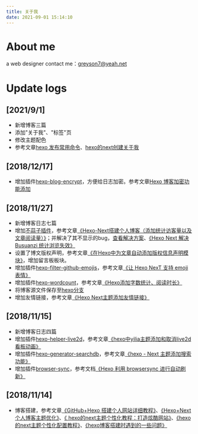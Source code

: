 ```yaml
---
title: 关于我
date: 2021-09-01 15:14:10
---
```


# About me

a web designer 
contact me：greyson7@yeah.net

# Update logs

## [2021/9/1] 
- 新增博客三篇
- 添加"关于我"、"标签"页
- 修改主题配色
- 参考文章[hexo 发布常用命令](https://www.jianshu.com/p/8cd8de293da3)、[hexo的next创建关于我](https://www.jianshu.com/p/e4330a081030)

## [2018/12/17]  
- 增加插件[hexo-blog-encrypt](https://github.com/MikeCoder/hexo-blog-encrypt)，方便给日志加密。参考文章[Hexo 博客加密功能添加](http://zhailiange.com/2017/07/06/hexo-encrypt/)

## [2018/11/27] 
- 新增博客日志七篇
- 增加[不蒜子插件](https://theme-next.iissnan.com/third-party-services.html)，参考文章[《Hexo-Next搭建个人博客（添加统计访客量以及文章阅读量）》](https://yfzhou.coding.me/2018/08/08/Hexo-Next%E6%90%AD%E5%BB%BA%E4%B8%AA%E4%BA%BA%E5%8D%9A%E5%AE%A2%EF%BC%88%E6%B7%BB%E5%8A%A0%E7%BB%9F%E8%AE%A1%E8%AE%BF%E5%AE%A2%E9%87%8F%E4%BB%A5%E5%8F%8A%E6%96%87%E7%AB%A0%E9%98%85%E8%AF%BB%E9%87%8F%EF%BC%89/)；并解决了其不显示的bug，[查看解决方案](https://blog.csdn.net/stormdony/article/details/82980320)、[《Hexo Next 解决 Busuanzi 统计浏览失效》](https://blog.csdn.net/ddydavie/article/details/83020549)
- 设置了博文版权声明，参考文章[《在Hexo中为文章自动添加版权信息声明模块》](https://blog.csdn.net/qinyuanpei/article/details/49863273)，增加留言板板块。
- 增加插件[hexo-filter-github-emojis](https://github.com/crimx/hexo-filter-github-emojis)，参考文章[《让 Hexo NexT 支持 emoji 表情》](https://novnan.github.io/Hexo/emojis-for-hexo-next/)
- 增加插件[hexo-wordcount](https://github.com/willin/hexo-wordcount)，参考文章[《Hexo添加字数统计、阅读时长》](https://www.jianshu.com/p/baea8c95e39b)
- 将博客源文件保存至[hexo分支](https://github.com/Mary526/Mary526.github.io/tree/hexo)
- 增加友情链接，参考文章[《Hexo Next主题添加友情链接》](https://www.jianshu.com/p/57dd558b2b42)

## [2018/11/15] 
- 新增博客日志四篇
- 增加插件[hexo-helper-live2d](https://github.com/EYHN/hexo-helper-live2d)，参考文章[《hexo中yilia主题添加和取消live2d看板动画》](https://blog.csdn.net/stormdony/article/details/82558104)
- 增加插件[hexo-generator-searchdb](https://github.com/theme-next/hexo-generator-searchdb)，参考文章[《hexo - Next 主题添加搜索功能》](https://yashuning.github.io/2018/06/29/hexo-Next-%E4%B8%BB%E9%A2%98%E6%B7%BB%E5%8A%A0%E6%90%9C%E7%B4%A2%E5%8A%9F%E8%83%BD/)
- 增加插件[browser-sync](https://www.browsersync.io/)，参考文档[《Hexo 利用 browsersync 进行自动刷新》](https://blog.singee.me/2018/05/16/hexo-auto-refresh/)

## [2018/11/14] 
- 博客搭建，参考文章[《GitHub+Hexo 搭建个人网站详细教程》](https://zhuanlan.zhihu.com/p/26625249)、[《Hexo+Next个人博客主题优化》](https://www.jianshu.com/p/efbeddc5eb19)、[《
hexo的next主题个性化教程：打造炫酷网站》](https://blog.csdn.net/qq_33699981/article/details/72716951)、[《hexo的next主题个性化配置教程》](https://segmentfault.com/a/1190000009544924)、[《hexo博客搭建时遇到的一些问题》](https://segmentfault.com/a/1190000003710962)